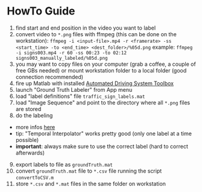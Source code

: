 # HowTo Guide
1. find start and end position in the video you want to label
2. convert video to `*.png` files with ffmpeg (this can be done on the workstation):
`ffmpeg -i <input-file>.mp4 -r <framerate> -ss <start_time> -to <end_time> <dest_folder>/%05d.png`
example:
`ffmpeg -i signs003.mp4 -r 60 -ss 00:23 -to 02:12 signs003_manually_labeled/%05d.png`
3. you may want to copy files on your computer (grab a coffee, a couple of free GBs needed) or mount workstation folder to a local folder (good connection recommended)
4. fire up Matlab with installed  [Automated Driving System Toolbox](https://de.mathworks.com/videos/introduction-to-automated-driving-system-toolbox-1497301373787.html)
5. launch "Ground Truth Labeler" from App menu
6. load "label definitions" file `traffic_sign_labels.mat`
7. load "Image Sequence" and point to the directory where all `*.png` files are stored
8. do the labeling
- more infos [here](https://de.mathworks.com/videos/introduction-to-automated-driving-system-toolbox-1497301373787.html)
- tip: "Temporal Interpolator" works pretty good (only one label at a time possible)
- **important**: always make sure to use the correct label (hard to correct afterwards)
9. export labels to file as `groundTruth.mat`
10. convert `groundTruth.mat` file to `*.csv` file running the script `convertToCSV.m`
11. store `*.csv` and `*.mat` files in the same folder on workstation
